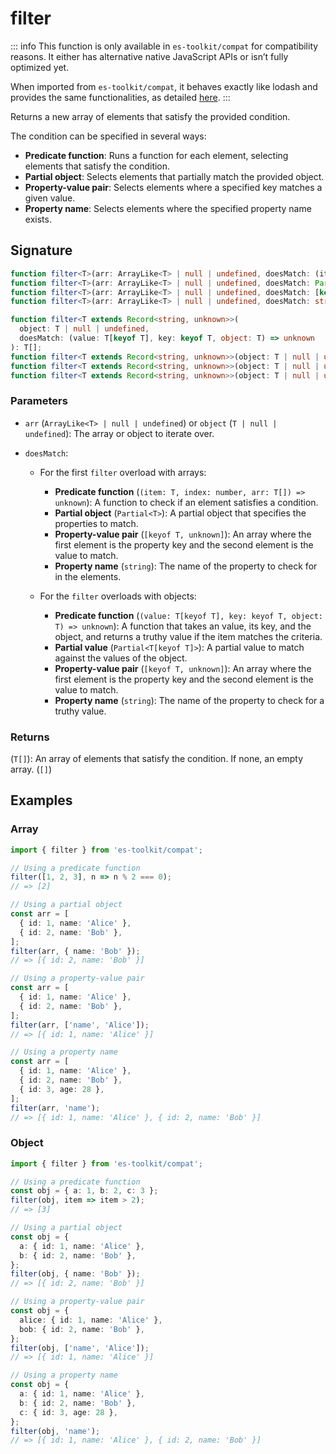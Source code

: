 # filter

::: info
This function is only available in `es-toolkit/compat` for compatibility reasons. It either has alternative native JavaScript APIs or isn’t fully optimized yet.

When imported from `es-toolkit/compat`, it behaves exactly like lodash and provides the same functionalities, as detailed [here](../../../compatibility.md).
:::

Returns a new array of elements that satisfy the provided condition.

The condition can be specified in several ways:

- **Predicate function**: Runs a function for each element, selecting elements that satisfy the condition.
- **Partial object**: Selects elements that partially match the provided object.
- **Property-value pair**: Selects elements where a specified key matches a given value.
- **Property name**: Selects elements where the specified property name exists.

## Signature

```typescript
function filter<T>(arr: ArrayLike<T> | null | undefined, doesMatch: (item: T, index: number, arr: T[]) => unknown): T[];
function filter<T>(arr: ArrayLike<T> | null | undefined, doesMatch: Partial<T>): T[];
function filter<T>(arr: ArrayLike<T> | null | undefined, doesMatch: [keyof T, unknown]): T[];
function filter<T>(arr: ArrayLike<T> | null | undefined, doesMatch: string): T[];

function filter<T extends Record<string, unknown>>(
  object: T | null | undefined,
  doesMatch: (value: T[keyof T], key: keyof T, object: T) => unknown
): T[];
function filter<T extends Record<string, unknown>>(object: T | null | undefined, doesMatch: Partial<T[keyof T]>): T[];
function filter<T extends Record<string, unknown>>(object: T | null | undefined, doesMatch: [keyof T, unknown]): T[];
function filter<T extends Record<string, unknown>>(object: T | null | undefined, doesMatch: string): T[];
```

### Parameters

- `arr` (`ArrayLike<T> | null | undefined`) or `object` (`T | null | undefined`): The array or object to iterate over.

- `doesMatch`:

  - For the first `filter` overload with arrays:

    - **Predicate function** (`(item: T, index: number, arr: T[]) => unknown`): A function to check if an element satisfies a condition.
    - **Partial object** (`Partial<T>`): A partial object that specifies the properties to match.
    - **Property-value pair** (`[keyof T, unknown]`): An array where the first element is the property key and the second element is the value to match.
    - **Property name** (`string`): The name of the property to check for in the elements.

  - For the `filter` overloads with objects:
    - **Predicate function** (`(value: T[keyof T], key: keyof T, object: T) => unknown`): A function that takes an value, its key, and the object, and returns a truthy value if the item matches the criteria.
    - **Partial value** (`Partial<T[keyof T]>`): A partial value to match against the values of the object.
    - **Property-value pair** (`[keyof T, unknown]`): An array where the first element is the property key and the second element is the value to match.
    - **Property name** (`string`): The name of the property to check for a truthy value.

### Returns

(`T[]`): An array of elements that satisfy the condition. If none, an empty array. (`[]`)

## Examples

### Array

```typescript
import { filter } from 'es-toolkit/compat';

// Using a predicate function
filter([1, 2, 3], n => n % 2 === 0);
// => [2]

// Using a partial object
const arr = [
  { id: 1, name: 'Alice' },
  { id: 2, name: 'Bob' },
];
filter(arr, { name: 'Bob' });
// => [{ id: 2, name: 'Bob' }]

// Using a property-value pair
const arr = [
  { id: 1, name: 'Alice' },
  { id: 2, name: 'Bob' },
];
filter(arr, ['name', 'Alice']);
// => [{ id: 1, name: 'Alice' }]

// Using a property name
const arr = [
  { id: 1, name: 'Alice' },
  { id: 2, name: 'Bob' },
  { id: 3, age: 28 },
];
filter(arr, 'name');
// => [{ id: 1, name: 'Alice' }, { id: 2, name: 'Bob' }]
```

### Object

```typescript
import { filter } from 'es-toolkit/compat';

// Using a predicate function
const obj = { a: 1, b: 2, c: 3 };
filter(obj, item => item > 2);
// => [3]

// Using a partial object
const obj = {
  a: { id: 1, name: 'Alice' },
  b: { id: 2, name: 'Bob' },
};
filter(obj, { name: 'Bob' });
// => [{ id: 2, name: 'Bob' }]

// Using a property-value pair
const obj = {
  alice: { id: 1, name: 'Alice' },
  bob: { id: 2, name: 'Bob' },
};
filter(obj, ['name', 'Alice']);
// => [{ id: 1, name: 'Alice' }]

// Using a property name
const obj = {
  a: { id: 1, name: 'Alice' },
  b: { id: 2, name: 'Bob' },
  c: { id: 3, age: 28 },
};
filter(obj, 'name');
// => [{ id: 1, name: 'Alice' }, { id: 2, name: 'Bob' }]
```
